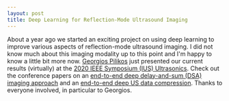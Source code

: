 ```yaml
---
layout: post
title: Deep Learning for Reflection-Mode Ultrasound Imaging
---
```

 About a year ago we started an exciting project on using deep learning to improve various aspects of reflection-mode ultrasound imaging. I did not know much about this imaging modality up to this point and I'm happy to know a little bit more now. [Georgios Pilikos](https://www.georgiospilikos.com/) just presented our current results (virtually) at the [2020 IEEE Symposium (IUS) Ultrasonics](https://ieeexplore.ieee.org/xpl/conhome/9251288/proceeding). Check out the conference papers on an [end-to-end deep delay-and-sum (DSA) imaging approach](https://ieeexplore.ieee.org/abstract/document/9251550) and an [end-to-end deep US data compression](https://ieeexplore.ieee.org/abstract/document/9251753). Thanks to everyone involved, in particular to Georgios.
